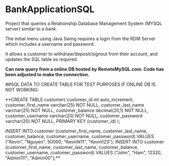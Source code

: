 # BankApplicationSQL

Project that queries a Relationship Database Management System (MYSQL server) similar to a bank.

The initial menu using Java Swing requires a login from the RDM Server which includes a username and password. 

It allows a customer to withdraw/deposit/signout from their account, and updates the SQL table as required.


**Can now query from a online DB hosted by RemoteMySQL.com. Code has been adjusted to make the connection.**



##SQL DATA TO CREATE TABLE FOR TEST PURPOSES IF ONLINE DB IS NOT WORKING:

**CREATE TABLE customer(
customer_id int auto_increment,
customer_first_name varchar(25) NOT NULL,
customer_last_name varchar(25) NOT NULL,
customer_balance decimal(20,1) NOT NULL,
customer_username varchar(20) NOT NULL,
customer_password varchar(20) NOT NULL,
PRIMARY KEY (customer_id)
);

INSERT INTO customer (customer_first_name, customer_last_name, customer_balance, customer_username, customer_password) VALUES ("Kevin", "Nguyen", 50000, "KevinN11", "Kevin123");
INSERT INTO customer (customer_first_name, customer_last_name, customer_balance, customer_username, customer_password) VALUES ("John", "Ham", 12320, "Admin111", "Admin00");**

